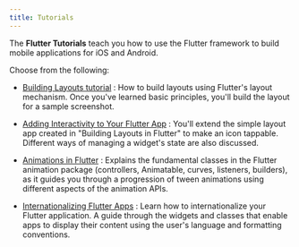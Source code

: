 ```yaml
---
title: Tutorials
---
```


The **Flutter Tutorials** teach you how to use the Flutter framework to
build mobile applications for iOS and Android.

Choose from the following:

* [Building Layouts tutorial](/docs/development/ui/layout)
: How to build layouts using Flutter's layout mechanism. Once you've learned
  basic principles, you'll build the layout for a sample screenshot.

* [Adding Interactivity to Your Flutter App](/docs/development/ui/interactive)
: You'll extend the simple layout app created in "Building Layouts in Flutter"
  to make an icon tappable.  Different ways of managing a widget's
  state are also discussed.

* [Animations in Flutter](/docs/development/ui/animations/tutorial)
: Explains the fundamental classes in the Flutter animation package
  (controllers, Animatable, curves, listeners, builders),
  as it guides you through a progression of tween animations using
  different aspects of the animation APIs.

* [Internationalizing Flutter Apps](/docs/development/accessibility-and-localization/internationalization)
: Learn how to internationalize your Flutter application. A guide through
  the widgets and classes that enable apps to display their
  content using the user's language and formatting conventions.
